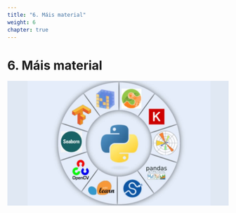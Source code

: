 ```yaml
---
title: "6. Máis material"
weight: 6
chapter: true
---
```


# 6. Máis material

![captura6_0_1.jpg](captura6_0_1.jpg)